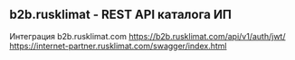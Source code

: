 ﻿## b2b.rusklimat - REST API каталога ИП
Интеграция b2b.rusklimat.com
https://b2b.rusklimat.com/api/v1/auth/jwt/
https://internet-partner.rusklimat.com/swagger/index.html